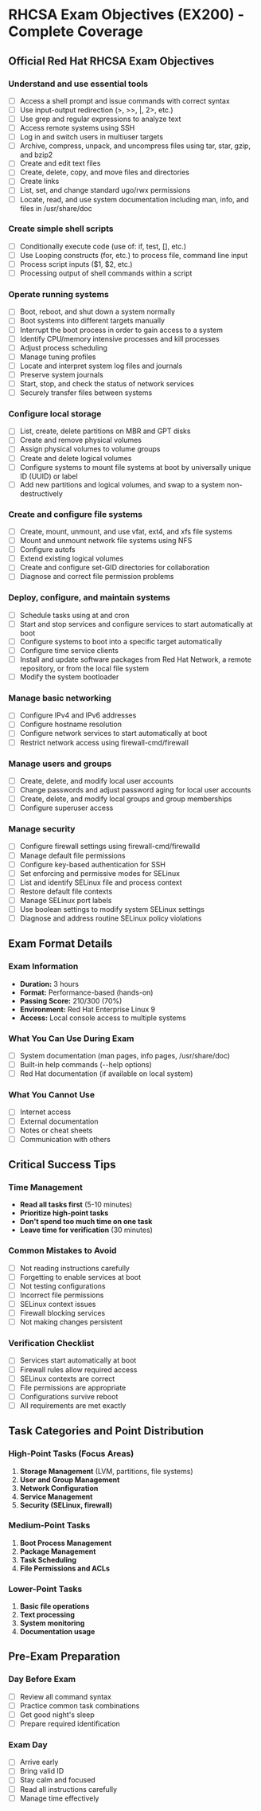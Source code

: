 # RHCSA Exam Objectives (EX200) - Complete Coverage

## Official Red Hat RHCSA Exam Objectives

### Understand and use essential tools
- [ ] Access a shell prompt and issue commands with correct syntax
- [ ] Use input-output redirection (>, >>, |, 2>, etc.)
- [ ] Use grep and regular expressions to analyze text
- [ ] Access remote systems using SSH
- [ ] Log in and switch users in multiuser targets
- [ ] Archive, compress, unpack, and uncompress files using tar, star, gzip, and bzip2
- [ ] Create and edit text files
- [ ] Create, delete, copy, and move files and directories
- [ ] Create links
- [ ] List, set, and change standard ugo/rwx permissions
- [ ] Locate, read, and use system documentation including man, info, and files in /usr/share/doc

### Create simple shell scripts
- [ ] Conditionally execute code (use of: if, test, [], etc.)
- [ ] Use Looping constructs (for, etc.) to process file, command line input
- [ ] Process script inputs ($1, $2, etc.)
- [ ] Processing output of shell commands within a script

### Operate running systems
- [ ] Boot, reboot, and shut down a system normally
- [ ] Boot systems into different targets manually
- [ ] Interrupt the boot process in order to gain access to a system
- [ ] Identify CPU/memory intensive processes and kill processes
- [ ] Adjust process scheduling
- [ ] Manage tuning profiles
- [ ] Locate and interpret system log files and journals
- [ ] Preserve system journals
- [ ] Start, stop, and check the status of network services
- [ ] Securely transfer files between systems

### Configure local storage
- [ ] List, create, delete partitions on MBR and GPT disks
- [ ] Create and remove physical volumes
- [ ] Assign physical volumes to volume groups
- [ ] Create and delete logical volumes
- [ ] Configure systems to mount file systems at boot by universally unique ID (UUID) or label
- [ ] Add new partitions and logical volumes, and swap to a system non-destructively

### Create and configure file systems
- [ ] Create, mount, unmount, and use vfat, ext4, and xfs file systems
- [ ] Mount and unmount network file systems using NFS
- [ ] Configure autofs
- [ ] Extend existing logical volumes
- [ ] Create and configure set-GID directories for collaboration
- [ ] Diagnose and correct file permission problems

### Deploy, configure, and maintain systems
- [ ] Schedule tasks using at and cron
- [ ] Start and stop services and configure services to start automatically at boot
- [ ] Configure systems to boot into a specific target automatically
- [ ] Configure time service clients
- [ ] Install and update software packages from Red Hat Network, a remote repository, or from the local file system
- [ ] Modify the system bootloader

### Manage basic networking
- [ ] Configure IPv4 and IPv6 addresses
- [ ] Configure hostname resolution
- [ ] Configure network services to start automatically at boot
- [ ] Restrict network access using firewall-cmd/firewall

### Manage users and groups
- [ ] Create, delete, and modify local user accounts
- [ ] Change passwords and adjust password aging for local user accounts
- [ ] Create, delete, and modify local groups and group memberships
- [ ] Configure superuser access

### Manage security
- [ ] Configure firewall settings using firewall-cmd/firewalld
- [ ] Manage default file permissions
- [ ] Configure key-based authentication for SSH
- [ ] Set enforcing and permissive modes for SELinux
- [ ] List and identify SELinux file and process context
- [ ] Restore default file contexts
- [ ] Manage SELinux port labels
- [ ] Use boolean settings to modify system SELinux settings
- [ ] Diagnose and address routine SELinux policy violations

## Exam Format Details

### Exam Information
- **Duration:** 3 hours
- **Format:** Performance-based (hands-on)
- **Passing Score:** 210/300 (70%)
- **Environment:** Red Hat Enterprise Linux 9
- **Access:** Local console access to multiple systems

### What You Can Use During Exam
- [ ] System documentation (man pages, info pages, /usr/share/doc)
- [ ] Built-in help commands (--help options)
- [ ] Red Hat documentation (if available on local system)

### What You Cannot Use
- [ ] Internet access
- [ ] External documentation
- [ ] Notes or cheat sheets
- [ ] Communication with others

## Critical Success Tips

### Time Management
- **Read all tasks first** (5-10 minutes)
- **Prioritize high-point tasks**
- **Don't spend too much time on one task**
- **Leave time for verification** (30 minutes)

### Common Mistakes to Avoid
- [ ] Not reading instructions carefully
- [ ] Forgetting to enable services at boot
- [ ] Not testing configurations
- [ ] Incorrect file permissions
- [ ] SELinux context issues
- [ ] Firewall blocking services
- [ ] Not making changes persistent

### Verification Checklist
- [ ] Services start automatically at boot
- [ ] Firewall rules allow required access
- [ ] SELinux contexts are correct
- [ ] File permissions are appropriate
- [ ] Configurations survive reboot
- [ ] All requirements are met exactly

## Task Categories and Point Distribution

### High-Point Tasks (Focus Areas)
1. **Storage Management** (LVM, partitions, file systems)
2. **User and Group Management**
3. **Network Configuration**
4. **Service Management**
5. **Security (SELinux, firewall)**

### Medium-Point Tasks
1. **Boot Process Management**
2. **Package Management**
3. **Task Scheduling**
4. **File Permissions and ACLs**

### Lower-Point Tasks
1. **Basic file operations**
2. **Text processing**
3. **System monitoring**
4. **Documentation usage**

## Pre-Exam Preparation

### Day Before Exam
- [ ] Review all command syntax
- [ ] Practice common task combinations
- [ ] Get good night's sleep
- [ ] Prepare required identification

### Exam Day
- [ ] Arrive early
- [ ] Bring valid ID
- [ ] Stay calm and focused
- [ ] Read all instructions carefully
- [ ] Manage time effectively
